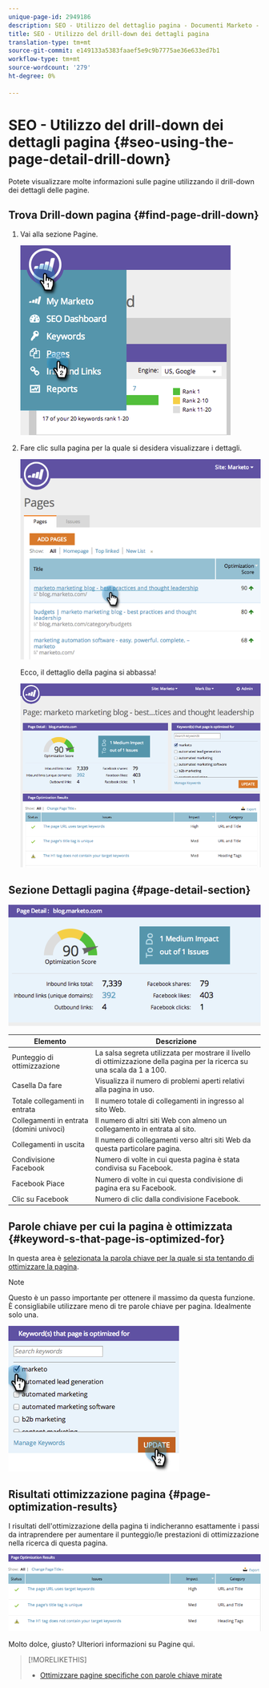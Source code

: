 ```yaml
---
unique-page-id: 2949186
description: SEO - Utilizzo del dettaglio pagina - Documenti Marketo - Documentazione prodotto
title: SEO - Utilizzo del drill-down dei dettagli pagina
translation-type: tm+mt
source-git-commit: e149133a5383faaef5e9c9b7775ae36e633ed7b1
workflow-type: tm+mt
source-wordcount: '279'
ht-degree: 0%

---
```



# SEO - Utilizzo del drill-down dei dettagli pagina {#seo-using-the-page-detail-drill-down}

Potete visualizzare molte informazioni sulle pagine utilizzando il drill-down dei dettagli delle pagine.

## Trova Drill-down pagina {#find-page-drill-down}

1. Vai alla sezione Pagine.

   ![](assets/image2014-9-17-21-3a54-3a53.png)

1. Fare clic sulla pagina per la quale si desidera visualizzare i dettagli.

   ![](assets/image2014-9-17-21-3a54-3a58.png)

   Ecco, il dettaglio della pagina si abbassa!

   ![](assets/image2014-9-17-21-3a55-3a2.png)

## Sezione Dettagli pagina {#page-detail-section}

![](assets/image2014-9-17-21-3a55-3a46.png)

| Elemento | Descrizione |
|---|---|
| Punteggio di ottimizzazione | La salsa segreta utilizzata per mostrare il livello di ottimizzazione della pagina per la ricerca su una scala da 1 a 100. |
| Casella Da fare | Visualizza il numero di problemi aperti relativi alla pagina in uso. |
| Totale collegamenti in entrata | Il numero totale di collegamenti in ingresso al sito Web. |
| Collegamenti in entrata (domini univoci) | Il numero di altri siti Web con almeno un collegamento in entrata al sito. |
| Collegamenti in uscita | Il numero di collegamenti verso altri siti Web da questa particolare pagina. |
| Condivisione Facebook | Numero di volte in cui questa pagina è stata condivisa su Facebook. |
| Facebook Piace | Numero di volte in cui questa condivisione di pagina era su Facebook. |
| Clic su Facebook | Numero di clic dalla condivisione Facebook. |

## Parole chiave per cui la pagina è ottimizzata  {#keyword-s-that-page-is-optimized-for}

In questa area è [selezionata la parola chiave per la quale si sta tentando di ottimizzare la pagina](../../../../product-docs/additional-apps/seo/keywords/seo-optimize-specific-pages-with-targeted-keywords.md).

>[!NOTE]
>
>Questo è un passo importante per ottenere il massimo da questa funzione. È consigliabile utilizzare meno di tre parole chiave per pagina. Idealmente solo una.

![](assets/image2014-9-17-21-3a56-3a35.png)

## Risultati ottimizzazione pagina {#page-optimization-results}

I risultati dell&#39;ottimizzazione della pagina ti indicheranno esattamente i passi da intraprendere per aumentare il punteggio/le prestazioni di ottimizzazione nella ricerca di questa pagina.

![](assets/image2014-9-17-21-3a56-3a41.png)

Molto dolce, giusto? Ulteriori informazioni su Pagine qui.

>[!MORELIKETHIS]
>
>* [Ottimizzare pagine specifiche con parole chiave mirate](../../../../product-docs/additional-apps/seo/keywords/seo-optimize-specific-pages-with-targeted-keywords.md)

>



